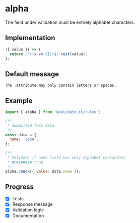 # alpha

The field under validation must be entirely alphabet characters.

## Implementation

```js
({ value }) => {
  return /^([a-zA-Z])+$/.test(value);
};
```

## Default message

```
The :attribute may only contain letters or spaces.
```

## Example

```js
import { alpha } from '@validate.it/rules';

/**
 * Submitted form data
 */
const data = {
  name: 'John',
};

/**
 * Validate if name field has only alphabet characters
 * @response true
 */
alpha.check({ value: data.name });
```

## Progress

- [x] Tests
- [x] Response message
- [x] Validation logic
- [x] Documentation
